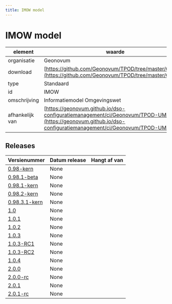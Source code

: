 ```yaml
---
title: IMOW model
---
```


# IMOW model

|element|waarde|
|-----|------|
| organisatie  |Geonovum|
| download  | [https://github.com/Geonovum/TPOD/tree/master/CIMOW](<https://github.com/Geonovum/TPOD/tree/master/CIMOW>)|
| type  |Standaard|
| id  |IMOW|
| omschrijving  |Informatiemodel Omgevingswet|
|afhankelijk van |[https://geonovum.github.io/dso-configuratiemanagement/ci/Geonovum/TPOD-UML](https://geonovum.github.io/dso-configuratiemanagement/ci/Geonovum/TPOD-UML)|

## Releases

|Versienummer|Datum release|Hangt af van
|-------|-------|-----|
| [0.98-kern](<https://github.com/Geonovum/TPOD/blob/master/CIMOW/IMOW Van plan tot publicatie v0.98-kern.pdf>)|None||
| [0.98.1-beta](<https://github.com/Geonovum/TPOD/blob/master/CIMOW/IMOW v0.98.1-beta.pdf>)|None||
| [0.98.1-kern](<https://github.com/Geonovum/TPOD/blob/master/CIMOW/IMOW Muteren in de keten v0.98.1-kern.pdf>)|None||
| [0.98.2-kern](<https://github.com/Geonovum/TPOD/blob/master/CIMOW/IMOW v0.98.2-kern.pdf>)|None||
| [0.98.3.1-kern](<https://github.com/Geonovum/TPOD/blob/master/CIMOW/IMOW v0.98.3.1-kern.pdf>)|None||
| [1.0](<https://github.com/Geonovum/TPOD/blob/master/CIMOW/IMOW v1.0.pdf>)|None||
| [1.0.1](<https://github.com/Geonovum/TPOD/blob/master/CIMOW/IMOW v1.0.1.pdf>)|None||
| [1.0.2](<https://github.com/Geonovum/TPOD/blob/master/CIMOW/IMOW v1.0.2.pdf>)|None||
| [1.0.3](<https://github.com/Geonovum/TPOD/blob/master/CIMOW/IMOW v1.0.3.pdf>)|None||
| [1.0.3-RC1](<https://github.com/Geonovum/TPOD/blob/master/CIMOW/IMOW v1.0.3-RC1.pdf>)|None||
| [1.0.3-RC2](<https://github.com/Geonovum/TPOD/blob/master/CIMOW/IMOW v1.0.3-RC2.pdf>)|None||
| [1.0.4](<https://github.com/Geonovum/TPOD/blob/master/CIMOW/IMOW v1.0.4.pdf>)|None||
| [2.0.0](<https://github.com/Geonovum/TPOD/blob/master/CIMOW/IMOW_v2.0.0.pdf>)|None||
| [2.0.0-rc](<https://github.com/Geonovum/TPOD/blob/master/CIMOW/IMOW v2.0.0-rc.pdf>)|None||
| [2.0.1](<https://github.com/Geonovum/TPOD/blob/master/CIMOW/IMOW_v2.0.1.pdf>)|None||
| [2.0.1-rc](<https://github.com/Geonovum/TPOD/blob/master/CIMOW/IMOW_v2.0.1-rc.pdf>)|None||

